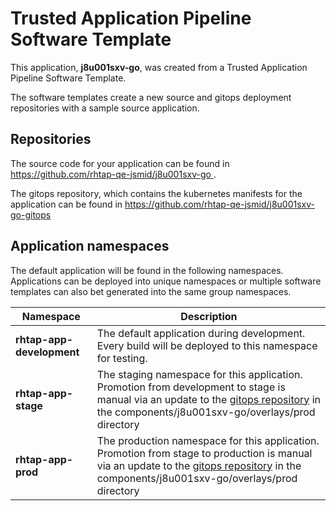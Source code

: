 # Trusted Application Pipeline Software Template

This application, **j8u001sxv-go**, was created from a Trusted Application Pipeline Software Template.

The software templates create a new source and gitops deployment repositories with a sample source application. 

## Repositories

The source code for your application can be found in [https://github.com/rhtap-qe-jsmid/j8u001sxv-go ](https://github.com/rhtap-qe-jsmid/j8u001sxv-go ).
 
The gitops repository, which contains the kubernetes manifests for the application can be found in 
[https://github.com/rhtap-qe-jsmid/j8u001sxv-go-gitops ](https://github.com/rhtap-qe-jsmid/j8u001sxv-go-gitops ) 

## Application namespaces 

The default application will be found in the following namespaces. Applications can be deployed into unique namespaces or multiple software templates can also bet generated into the same group namespaces.  

|  Namespace   |  Description   |  
| -------- | -------- |   
| **rhtap-app-development** | The default application during development. Every build will be deployed to this namespace for testing. | 
| **rhtap-app-stage** | The staging namespace for this application. Promotion from development to stage is manual via an update to the [gitops repository](https://github.com/rhtap-qe-jsmid/j8u001sxv-go-gitops ) in the components/j8u001sxv-go/overlays/prod directory |  
| **rhtap-app-prod** | The production namespace for this application. Promotion from stage to production is manual via an update to the [gitops repository](https://github.com/rhtap-qe-jsmid/j8u001sxv-go-gitops ) in the components/j8u001sxv-go/overlays/prod directory | 